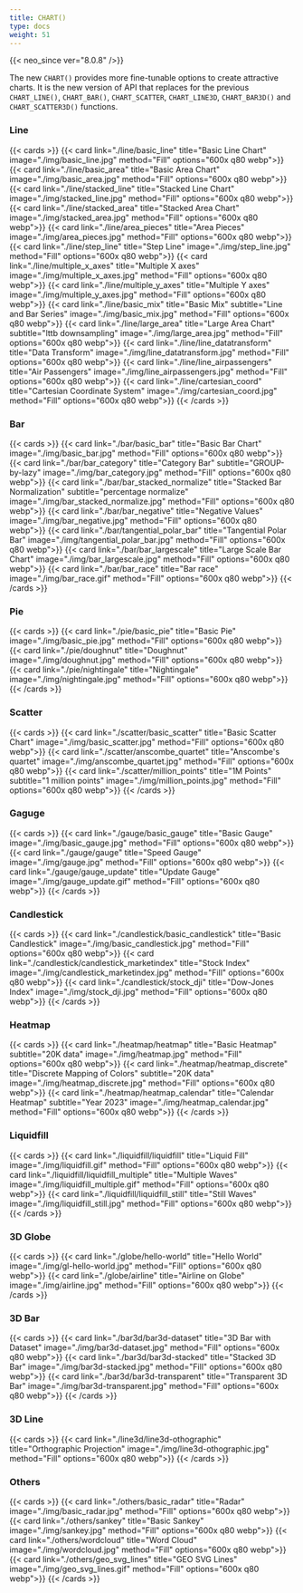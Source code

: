 ```yaml
---
title: CHART()
type: docs
weight: 51
---
```


{{< neo_since ver="8.0.8" />}}

The new `CHART()` provides more fine-tunable options to create attractive charts.
It is the new version of API that replaces for the previous `CHART_LINE()`, `CHART_BAR()`, `CHART_SCATTER`, `CHART_LINE3D`, `CHART_BAR3D()` and `CHART_SCATTER3D()` functions.

### Line

{{< cards >}}
    {{< card link="./line/basic_line" title="Basic Line Chart"
            image="./img/basic_line.jpg" method="Fill" options="600x q80 webp">}}
    {{< card link="./line/basic_area" title="Basic Area Chart"
            image="./img/basic_area.jpg" method="Fill" options="600x q80 webp">}}
    {{< card link="./line/stacked_line" title="Stacked Line Chart"
            image="./img/stacked_line.jpg" method="Fill" options="600x q80 webp">}}
    {{< card link="./line/stacked_area" title="Stacked Area Chart"
            image="./img/stacked_area.jpg" method="Fill" options="600x q80 webp">}}
    {{< card link="./line/area_pieces" title="Area Pieces"
            image="./img/area_pieces.jpg" method="Fill" options="600x q80 webp">}}
    {{< card link="./line/step_line" title="Step Line"
            image="./img/step_line.jpg" method="Fill" options="600x q80 webp">}}
    {{< card link="./line/multiple_x_axes" title="Multiple X axes"
            image="./img/multiple_x_axes.jpg" method="Fill" options="600x q80 webp">}}
    {{< card link="./line/multiple_y_axes" title="Multiple Y axes"
            image="./img/multiple_y_axes.jpg" method="Fill" options="600x q80 webp">}}
    {{< card link="./line/basic_mix" title="Basic Mix" subtitle="Line and Bar Series"
            image="./img/basic_mix.jpg" method="Fill" options="600x q80 webp">}}
    {{< card link="./line/large_area" title="Large Area Chart" subtitle="lttb downsampling"
            image="./img/large_area.jpg" method="Fill" options="600x q80 webp">}}
    {{< card link="./line/line_datatransform" title="Data Transform"
            image="./img/line_datatransform.jpg" method="Fill" options="600x q80 webp">}}
    {{< card link="./line/line_airpassengers" title="Air Passengers"
        image="./img/line_airpassengers.jpg" method="Fill" options="600x q80 webp">}}
    {{< card link="./line/cartesian_coord" title="Cartesian Coordinate System"
            image="./img/cartesian_coord.jpg" method="Fill" options="600x q80 webp">}}
{{< /cards >}}

### Bar

{{< cards >}}
    {{< card link="./bar/basic_bar" title="Basic Bar Chart"
            image="./img/basic_bar.jpg" method="Fill" options="600x q80 webp">}}
    {{< card link="./bar/bar_category" title="Category Bar" subtitle="GROUP-by-lazy"
            image="./img/bar_category.jpg" method="Fill" options="600x q80 webp">}}
    {{< card link="./bar/bar_stacked_normalize" title="Stacked Bar Normalization" subtitle="percentage normalize"
            image="./img/bar_stacked_normalize.jpg" method="Fill" options="600x q80 webp">}}
    {{< card link="./bar/bar_negative" title="Negative Values"
            image="./img/bar_negative.jpg" method="Fill" options="600x q80 webp">}}
    {{< card link="./bar/tangential_polar_bar" title="Tangential Polar Bar"
            image="./img/tangential_polar_bar.jpg" method="Fill" options="600x q80 webp">}}
    {{< card link="./bar/bar_largescale" title="Large Scale Bar Chart"
            image="./img/bar_largescale.jpg" method="Fill" options="600x q80 webp">}}
    {{< card link="./bar/bar_race" title="Bar race"
            image="./img/bar_race.gif" method="Fill" options="600x q80 webp">}}
{{< /cards >}}

### Pie

{{< cards >}}
    {{< card link="./pie/basic_pie" title="Basic Pie"
            image="./img/basic_pie.jpg" method="Fill" options="600x q80 webp">}}
    {{< card link="./pie/doughnut" title="Doughnut"
            image="./img/doughnut.jpg" method="Fill" options="600x q80 webp">}}
    {{< card link="./pie/nightingale" title="Nightingale"
            image="./img/nightingale.jpg" method="Fill" options="600x q80 webp">}}
{{< /cards >}}

### Scatter

{{< cards >}}
    {{< card link="./scatter/basic_scatter" title="Basic Scatter Chart"
            image="./img/basic_scatter.jpg" method="Fill" options="600x q80 webp">}}
    {{< card link="./scatter/anscombe_quartet" title="Anscombe's quartet"
            image="./img/anscombe_quartet.jpg" method="Fill" options="600x q80 webp">}}
    {{< card link="./scatter/million_points" title="1M Points" subtitle="1 million points"
            image="./img/million_points.jpg" method="Fill" options="600x q80 webp">}}
{{< /cards >}}

### Gaguge
{{< cards >}}
    {{< card link="./gauge/basic_gauge" title="Basic Gauge"
            image="./img/basic_gauge.jpg" method="Fill" options="600x q80 webp">}}
    {{< card link="./gauge/gauge" title="Speed Gauge"
            image="./img/gauge.jpg" method="Fill" options="600x q80 webp">}}
    {{< card link="./gauge/gauge_update" title="Update Gauge"
            image="./img/gauge_update.gif" method="Fill" options="600x q80 webp">}}
{{< /cards >}}

### Candlestick

{{< cards >}}
    {{< card link="./candlestick/basic_candlestick" title="Basic Candlestick"
            image="./img/basic_candlestick.jpg" method="Fill" options="600x q80 webp">}}
    {{< card link="./candlestick/candlestick_marketindex" title="Stock Index"
            image="./img/candlestick_marketindex.jpg" method="Fill" options="600x q80 webp">}}
    {{< card link="./candlestick/stock_dji" title="Dow-Jones Index"
            image="./img/stock_dji.jpg" method="Fill" options="600x q80 webp">}}
{{< /cards >}}

### Heatmap

{{< cards >}}
    {{< card link="./heatmap/heatmap" title="Basic Heatmap" subtitle="20K data"
            image="./img/heatmap.jpg" method="Fill" options="600x q80 webp">}}
    {{< card link="./heatmap/heatmap_discrete" title="Discrete Mapping of Colors" subtitle="20K data"
            image="./img/heatmap_discrete.jpg" method="Fill" options="600x q80 webp">}}
    {{< card link="./heatmap/heatmap_calendar" title="Calendar Heatmap" subtitle="Year 2023"
            image="./img/heatmap_calendar.jpg" method="Fill" options="600x q80 webp">}}
{{< /cards >}}

### Liquidfill

{{< cards >}}
    {{< card link="./liquidfill/liquidfill" title="Liquid Fill"
            image="./img/liquidfill.gif" method="Fill" options="600x q80 webp">}}
    {{< card link="./liquidfill/liquidfill_multiple" title="Multiple Waves"
            image="./img/liquidfill_multiple.gif" method="Fill" options="600x q80 webp">}}
    {{< card link="./liquidfill/liquidfill_still" title="Still Waves"
            image="./img/liquidfill_still.jpg" method="Fill" options="600x q80 webp">}}
{{< /cards >}}

### 3D Globe
{{< cards >}}
    {{< card link="./globe/hello-world" title="Hello World"
            image="./img/gl-hello-world.jpg" method="Fill" options="600x q80 webp">}}
    {{< card link="./globe/airline" title="Airline on Globe"
            image="./img/airline.jpg" method="Fill" options="600x q80 webp">}}
{{< /cards >}}

### 3D Bar

{{< cards >}}
    {{< card link="./bar3d/bar3d-dataset" title="3D Bar with Dataset"
            image="./img/bar3d-dataset.jpg" method="Fill" options="600x q80 webp">}}
    {{< card link="./bar3d/bar3d-stacked" title="Stacked 3D Bar"
            image="./img/bar3d-stacked.jpg" method="Fill" options="600x q80 webp">}}
    {{< card link="./bar3d/bar3d-transparent" title="Transparent 3D Bar"
            image="./img/bar3d-transparent.jpg" method="Fill" options="600x q80 webp">}}
{{< /cards >}}

### 3D Line

{{< cards >}}
    {{< card link="./line3d/line3d-othographic" title="Orthographic Projection"
            image="./img/line3d-othographic.jpg" method="Fill" options="600x q80 webp">}}
{{< /cards >}}

### Others

{{< cards >}}
    {{< card link="./others/basic_radar" title="Radar"
            image="./img/basic_radar.jpg" method="Fill" options="600x q80 webp">}}
    {{< card link="./others/sankey" title="Basic Sankey"
            image="./img/sankey.jpg" method="Fill" options="600x q80 webp">}}
    {{< card link="./others/wordcloud" title="Word Cloud"
            image="./img/wordcloud.jpg" method="Fill" options="600x q80 webp">}}
    {{< card link="./others/geo_svg_lines" title="GEO SVG Lines"
            image="./img/geo_svg_lines.gif" method="Fill" options="600x q80 webp">}}
{{< /cards >}}
